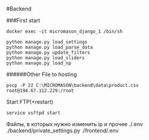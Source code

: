 #Backend


###First start

```
docker exec -it micromason_django_1 /bin/sh
```

```
python manage.py load_settings
python manage.py load_parse_data
python manage.py update_filters
python manage.py load_sliders
python manage.py load_np
```


######Other
File to hosting
```
pscp -P 22 C:\MICROMASON\backend\data\product.csv root@194.67.112.229:/root
```
Start FTP(+restart)
```
service vsftpd start
```


Файлы, в которых нужно изменить ip и прочее
./.env
./backend/private_settings.py
./frontend/.env





